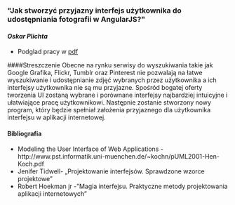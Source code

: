 ### "Jak stworzyć przyjazny interfejs użytkownika do udostępniania fotografii w AngularJS?"
#### *Oskar Plichta*

* Podglad pracy w [pdf](magisterka.pdf)

####Streszczenie
 Obecne na rynku serwisy do wyszukiwania takie jak Google Grafika, Flickr, Tumblr oraz Pinterest nie pozwalają na łatwe wyszukiwanie i udostępnianie zdjęć wybranych przez użytkownika
 a ich interfejsy użytkownika nie są mu przyjazne. Spośród bogatej oferty tworzenia UI zostaną wybrane i porównane interfejsy najbardziej intuicyjne i ułatwiające pracę użytkownikowi.
 Następnie zostanie stworzony nowy program, który będzie spełniał założenia przyjaznego dla użytkownika interfejsu w aplikacji internetowej.

#### Bibliografia
<ul>
<li>Modeling the User Interface of Web Applications -http://www.pst.informatik.uni-muenchen.de/~kochn/pUML2001-Hen-Koch.pdf</li>
<li>Jenifer Tidwell- „Projektowanie interfejsów. Sprawdzone wzorce projektowe”</li>
<li>Robert Hoekman jr -”Magia interfejsu. Praktyczne metody projektowania aplikacji internetowych”</li>
</ul>
